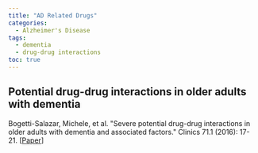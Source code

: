 ```yaml
---
title: "AD Related Drugs"
categories:
  - Alzheimer's Disease
tags:
  - dementia
  - drug-drug interactions
toc: true
---
```


## Potential drug-drug interactions in older adults with dementia

Bogetti-Salazar, Michele, et al. "Severe potential drug-drug interactions in older adults with dementia and associated factors." Clinics 71.1 (2016): 17-21. [[Paper](https://www.ncbi.nlm.nih.gov/pmc/articles/PMC4763155/pdf/cln-71-01-017.pdf)]

